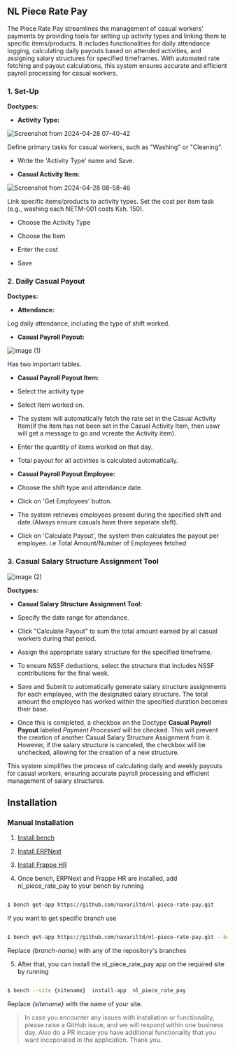 
## NL Piece Rate Pay

  

The Piece Rate Pay streamlines the management of casual workers' payments by providing tools for setting up activity types and linking them to specific items/products. It includes functionalities for daily attendance logging, calculating daily payouts based on attended activities, and assigning salary structures for specified timeframes. With automated rate fetching and payout calculations, this system ensures accurate and efficient payroll processing for casual workers.

### 1. Set-Up

  

**Doctypes:**

  

-  **Activity Type:**

![Screenshot from 2024-04-28 07-40-42](https://github.com/navariltd/navari_csf_ke/assets/60258622/7e9a53c0-347c-452f-87bd-546934a455a1)

  

Define primary tasks for casual workers, such as "Washing" or "Cleaning".

- Write the 'Activity Type' name and Save.

-  **Casual Activity Item:**

![Screenshot from 2024-04-28 08-58-46](https://github.com/navariltd/navari_csf_ke/assets/60258622/36ca612f-1e12-4f22-bd81-45a732d9665e)

  

Link specific items/products to activity types. Set the cost per item task (e.g., washing each NETM-001 costs Ksh. 150).<br/>

  
  

- Choose the Activity Type

- Choose the Item

- Enter the cost

- Save

### 2. Daily Casual Payout

  

**Doctypes:**

  

-  **Attendance:**

Log daily attendance, including the type of shift worked.

-  **Casual Payroll Payout:**

![image (1)](https://github.com/navariltd/navari_csf_ke/assets/60258622/ed9bbeea-997e-41af-a462-48e3e2d87239)

Has two important tables.

- **Casual Payroll Payout Item:**

- Select the activity type

- Select Item worked on.

- The system will automatically fetch the rate set in the Casual Activity Item(if the item has not been set in the Casual Activity Item, then uswr will get a message to go and vcreate the Activity item).

- Enter the quantity of items worked on that day.

- Total payout for all activities is calculated automatically.

- **Casual Payroll Payout Employee:**

- Choose the shift type and attendance date.

- Click on 'Get Employees' button.

- The system retrieves employees present during the specified shift and date.(Always ensure casuals have there separate shift).

- Click on 'Calculate Payout', the system then calculates the payout per employee. i.e Total Amount/Number of Employees fetched

  

### 3. Casual Salary Structure Assignment Tool

  
  

![image (2)](https://github.com/navariltd/navari_csf_ke/assets/60258622/7fa5d17e-1ca2-475d-937c-c5580637c9cc)

**Doctypes:**

  

-  **Casual Salary Structure Assignment Tool:**

- Specify the date range for attendance.

- Click "Calculate Payout" to sum the total amount earned by all casual workers during that period.

- Assign the appropriate salary structure for the specified timeframe.

- To ensure NSSF deductions, select the structure that includes NSSF contributions for the final week.

- Save and Submit to automatically generate salary structure assignments for each employee, with the designated salary structure. The total amount the employee has worked within the specified duration becomes their base.
- Once this is completed, a checkbox on the Doctype **Casual Payroll Payout** labeled _Payment Processed_ will be checked. This will prevent the creation of another Casual Salary Structure Assignment from it.
However, if the salary structure is canceled, the checkbox will be unchecked, allowing for the creation of a new structure.
  

This system simplifies the process of calculating daily and weekly payouts for casual workers, ensuring accurate payroll processing and efficient management of salary structures.

  

## Installation

### Manual Installation

1. [Install bench](https://github.com/frappe/bench)

2. [Install ERPNext](https://github.com/frappe/erpnext#installation)

3. [Install Frappe HR](https://github.com/frappe/hrms)

4. Once bench, ERPNext and Frappe HR are installed, add nl_piece_rate_pay to your bench by running

```sh

$ bench get-app https://github.com/navariltd/nl-piece-rate-pay.git

```

If you want to get specific branch use

```sh

$ bench get-app https://github.com/navariltd/nl-piece-rate-pay.git --branch {branch-name}

```

Replace <i>{branch-name}</i> with any of the repository's branches

5. After that, you can install the nl_piece_rate_pay app on the required site by running

```sh

$ bench --site {sitename}  install-app  nl_piece_rate_pay

```

Replace <i>{sitename}</i> with the name of your site.

>In case you encounter any issues with installation or functionality, please raise a GitHub issue, and we will respond within one business day.
>Also do a PR incase you have additional functionality that you want incoporated in the application.
>Thank you.